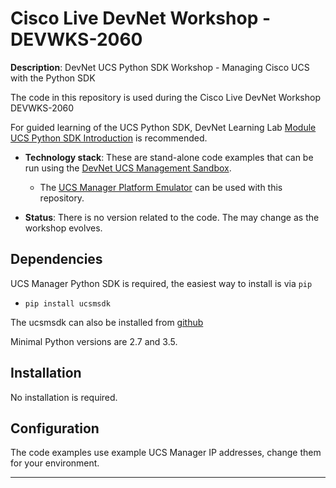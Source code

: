 # Cisco Live DevNet Workshop - DEVWKS-2060
**Description**: DevNet UCS Python SDK Workshop - Managing Cisco UCS with the Python SDK

The code in this repository is used during the Cisco Live DevNet Workshop DEVWKS-2060

For guided learning of the UCS Python SDK, DevNet Learning Lab [Module UCS Python SDK Introduction](https://learninglabs.cisco.com/modules/ucs-python-sdk-introduction) is recommended.

* **Technology stack**: These are stand-alone code examples that can be run using the [DevNet UCS Management Sandbox](https://devnetsandbox.cisco.com/RM/Diagram/Index/3323b7b0-b70b-4b1e-a929-6bdbff3aac8a?diagramType=Topology).

    - The [UCS Manager Platform Emulator](https://software.cisco.com/portal/pub/download/portal/select.html?&mdfid=286305108&flowid=79283&softwareid=284574017) can be used with this repository.


* **Status**: There is no version related to the code. The may change as the workshop evolves.

## Dependencies

UCS Manager Python SDK is required, the easiest way to install is via `pip`

  - `pip install ucsmsdk`

The ucsmsdk can also be installed from [github](https://github.com/CiscoUcs/ucsmsdk#from-github)

Minimal Python versions are 2.7 and 3.5.

## Installation

No installation is required.

## Configuration

The code examples use example UCS Manager IP addresses, change them for your environment.

----
